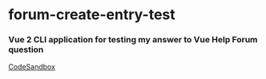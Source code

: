 # forum-create-entry-test

### Vue 2 CLI application for testing my answer to Vue Help Forum question

[CodeSandbox](https://codesandbox.io/s/black-framework-8wrnl)
